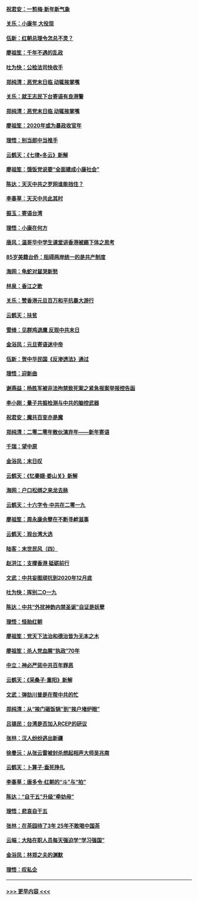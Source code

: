#### [祝君安：一剪梅‧新年新气象](../pages/nsc993/n11776340.md?t=01090344) 
#### [关乐：小康年 大役现](../pages/nsc993/n11774213.md?t=01090344) 
#### [伍新：红朝总理令怎总不灵？](../pages/nsc993/n11770813.md?t=01090344) 
#### [廖祖笙：千年不遇的乱政](../pages/nsc993/n11770373.md?t=01090344) 
#### [吐为快：公检法司快收手](../pages/nsc993/n11770359.md?t=01090344) 
#### [郑纯清：恶党末日临 动辄挨掌嘴](../pages/nsc993/n11769912.md?t=01090344) 
#### [关乐：就王志民下台寄语有良港警](../pages/nsc993/n11769903.md?t=01090344) 
#### [郑纯清：恶党末日临 动辄挨掌嘴](../pages/nsc993/n11769356.md?t=01090344) 
#### [廖祖笙：2020年或为暴政收官年](../pages/nsc993/n11768216.md?t=01090344) 
#### [理悟：别当郎中当推手](../pages/nsc993/n11768243.md?t=01090344) 
#### [云鹤天：《七律▪冬云》新解](../pages/nsc993/n11768204.md?t=01090344) 
#### [廖祖笙：饿饭党说要“全面建成小康社会”](../pages/nsc993/n11767482.md?t=01090344) 
#### [陈达：天灭中共之罗网谁能挡住？](../pages/nsc993/n11767465.md?t=01090344) 
#### [李春草：天灭中共此其时](../pages/nsc993/n11767452.md?t=01090344) 
#### [振玉：寄语台湾](../pages/nsc993/n11767432.md?t=01090344) 
#### [理悟：小康在何方](../pages/nsc993/n11767394.md?t=01090344) 
#### [唐风：温哥华中学生课堂讲香港被踢下体之思考](../pages/nsc993/n11766848.md?t=01090344) 
#### [85岁美籍台侨：阻碍两岸统一的是共产制度](../pages/nsc993/n11765043.md?t=01090344) 
#### [海网：龟蛇对鼠哭新愁](../pages/nsc993/n11764895.md?t=01090344) 
#### [林泉：香江之歌](../pages/nsc993/n11764415.md?t=01090344) 
#### [关乐：赞香港元旦百万和平抗暴大游行](../pages/nsc993/n11764382.md?t=01090344) 
#### [云鹤天：扶贫](../pages/nsc993/n11764245.md?t=01090344) 
#### [雪绮：见群鸡退鹰  反观中共末日](../pages/nsc993/n11762112.md?t=01090344) 
#### [金浴凤：元旦寄语迷中帝](../pages/nsc993/n11761788.md?t=01090344) 
#### [伍新：贺中华民国《反渗透法》通过](../pages/nsc993/n11761994.md?t=01090344) 
#### [理悟：迎新曲](../pages/nsc993/n11761152.md?t=01090344) 
#### [谢燕益：杨胜军被非法拘禁致死案之紧急报案举报控告函](../pages/nsc993/n11756134.md?t=01090344) 
#### [李小刚：量子共振检测与中共的脑控武器](../pages/nsc993/n11754518.md?t=01090344) 
#### [祝君安：魔共百变亦是魔](../pages/nsc993/n11754469.md?t=01090344) 
#### [郑纯清：二零二零年散伙演弃年——新年寄语](../pages/nsc993/n11754195.md?t=01090344) 
#### [千瑞：望中原](../pages/nsc993/n11754159.md?t=01090344) 
#### [金浴凤：末日叹](../pages/nsc993/n11752359.md?t=01090344) 
#### [云鹤天：《忆秦娥‧娄山关》新解](../pages/nsc993/n11752348.md?t=01090344) 
#### [海网：户口松绑之来龙去脉](../pages/nsc993/n11752328.md?t=01090344) 
#### [云鹤天：十六字令‧中共在二零一九](../pages/nsc993/n11752305.md?t=01090344) 
#### [廖祖笙：周永康余孽在不断寻衅滋事](../pages/nsc993/n11751013.md?t=01090344) 
#### [云鹤天：观台湾大选](../pages/nsc993/n11751007.md?t=01090344) 
#### [陆客：末世民风（四）](../pages/nsc993/n11749203.md?t=01090344) 
#### [赵洪江：支撑香港 砥砺前行](../pages/nsc993/n11748482.md?t=01090344) 
#### [文武：中共妄图顽抗到2020年12月底](../pages/nsc993/n11748446.md?t=01090344) 
#### [吐为快：挥别二O一九](../pages/nsc993/n11748411.md?t=01090344) 
#### [陈达：中共“外扰神韵内禁圣诞”自证是妖孽](../pages/nsc993/n11748226.md?t=01090344) 
#### [理悟：怪胎红朝](../pages/nsc993/n11748206.md?t=01090344) 
#### [廖祖笙：党天下法治和德治皆为无本之木](../pages/nsc993/n11748135.md?t=01090344) 
#### [廖祖笙：杀人党血腥“执政”70年](../pages/nsc993/n11745144.md?t=01090344) 
#### [中立：神必严惩中共百年罪恶](../pages/nsc993/n11744970.md?t=01090344) 
#### [云鹤天：《采桑子‧重阳》新解](../pages/nsc993/n11744948.md?t=01090344) 
#### [文武：弹劾川普是在帮中共的忙](../pages/nsc993/n11744758.md?t=01090344) 
#### [郑纯清：从“挨门砸饭锅”到“挨户堵炉眼”](../pages/nsc993/n11744745.md?t=01090344) 
#### [吕锡民：台湾是否加入RCEP的研议](../pages/nsc993/n11744701.md?t=01090344) 
#### [张林：汉人纷纷逃出新疆](../pages/nsc993/n11743530.md?t=01090344) 
#### [徐曼沅：从张云雷被封杀想起相声大师吴兆南](../pages/nsc993/n11741816.md?t=01090344) 
#### [云鹤天：卜算子‧垂死挣扎](../pages/nsc993/n11739956.md?t=01090344) 
#### [李春草：唐多令‧红朝的“斗”与“拍”](../pages/nsc993/n11739830.md?t=01090344) 
#### [陈达：“自干五”升级“牵妨母”](../pages/nsc993/n11739724.md?t=01090344) 
#### [理悟：悲哀自干五](../pages/nsc993/n11739547.md?t=01090344) 
#### [张林：在茶园待了3年 25年不敢喝中国茶](../pages/nsc993/n11739240.md?t=01090344) 
#### [云端：大陆在职人员每天强迫学“学习强国”](../pages/nsc993/n11738735.md?t=01090344) 
#### [金浴凤：林郑之夫的渊默](../pages/nsc993/n11737735.md?t=01090344) 
#### [理悟：叹私企](../pages/nsc993/n11737715.md?t=01090344) 

----
#### [ >>> 更早内容 <<< ](../indexes/nsc993-earlier.md)
